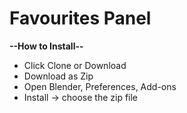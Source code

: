 # Favourites Panel
**--How to Install--**
* Click Clone or Download
* Download as Zip
* Open Blender, Preferences, Add-ons
* Install -> choose the zip file
